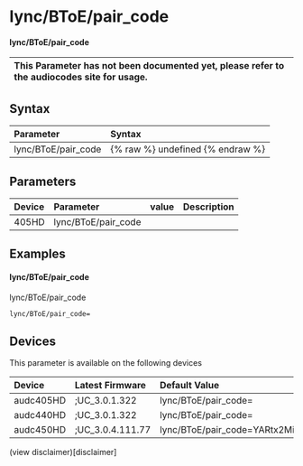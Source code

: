 ﻿---
description: lync/BToE/pair_code
search: false
---

# lync/BToE/pair_code

#### lync/BToE/pair_code


| This Parameter has not been documented yet, please refer to the audiocodes site for usage.  |
| :--- |

## Syntax
| Parameter | Syntax |
| :--- | :--- |
|lync/BToE/pair_code | {% raw %} undefined {% endraw %} |

## Parameters
|Device|Parameter|value|Description|
|:---|:---|:---|:---|
| 405HD | lync/BToE/pair_code |  |  |

## Examples
#### lync/BToE/pair_code

lync/BToE/pair_code

```
lync/BToE/pair_code=
```

## Devices
This parameter is available on the following devices

| Device | Latest Firmware | Default Value |
|:---|:---|:---|
| audc405HD | ;UC_3.0.1.322 | lync/BToE/pair_code= 
| audc440HD | ;UC_3.0.1.322 | lync/BToE/pair_code= 
| audc450HD | ;UC_3.0.4.111.77 | lync/BToE/pair_code=YARtx2Mi 

(view disclaimer)[disclaimer]
